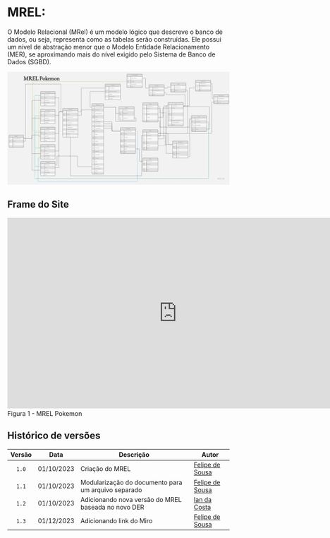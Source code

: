 # MREL:
O Modelo Relacional (MRel) é um modelo lógico que descreve o banco de dados, ou seja, representa como as tabelas serão construídas. Ele possui um nível de abstração menor que o Modelo Entidade Relacionamento (MER), se aproximando mais do nível exigido pelo Sistema de Banco de Dados (SGBD).


![image](https://github.com/SBD1/2023.2-Pokemon/blob/main/docs/imagens/mrelV2.jpg)

## Frame do Site
<iframe width="768" height="432" src="https://miro.com/app/live-embed/uXjVMhnb5go=/?moveToViewport=-2787,-893,1274,615&embedId=979646282072" frameborder="0" scrolling="no" allow="fullscreen; clipboard-read; clipboard-write" allowfullscreen></iframe>
Figura 1 - MREL Pokemon

## Histórico de versões

| Versão |    Data    | Descrição                                           | Autor                                          |
| :----: | :--------: | --------------------------                          | ---------------------------------------------- |
| `1.0`  | 01/10/2023 | Criação do MREL                                     | [Felipe de Sousa](https://github.com/fsousac)  |
| `1.1`  | 01/10/2023 | Modularização do documento para um arquivo separado | [Felipe de Sousa](https://github.com/fsousac)  |
| `1.2`  | 01/10/2023 | Adicionando nova versão do MREL baseada no novo DER | [Ian da Costa](https://github.com/ian-dcg)  |
| `1.3`  | 01/12/2023 | Adicionando link do Miro | [Felipe de Sousa](https://github.com/fsousac)  |
